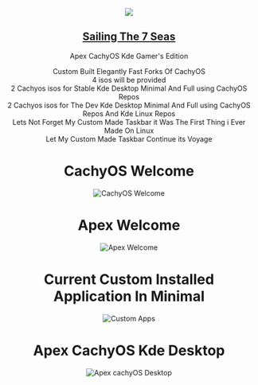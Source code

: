 <p align="center">
<img src="https://i.postimg.cc/JhMRf2RZ/claudemods-03-17-2025.gif">	



<div align="center">

 
##  [Sailing The 7 Seas](https://github.com/claudemods/ApexArchIsoCreatorGuiAppImage)

<div align="center">




Apex CachyOS Kde Gamer's Edition

<div align="center">
Custom Built Elegantly Fast Forks Of CachyOS 

<div align="center">
4 isos will be provided 
 <div align="center">
2 Cachyos isos for Stable Kde Desktop Minimal And Full using CachyOS Repos
  <div align="center">
2 Cachyos isos for The Dev Kde Desktop Minimal And Full using CachyOS Repos And Kde Linux Repos
<div align="center">
 Lets Not Forget My Custom Made Taskbar it Was The First Thing i Ever Made On Linux 
<div align="center">
Let My Custom Made Taskbar Continue its Voyage


   <h1>CachyOS Welcome</h1>
   
![CachyOS Welcome](https://github.com/user-attachments/assets/eeaf8cf0-5e30-42d0-be12-4c3fe4edc960)

   <h1>Apex Welcome</h1>
   
![Apex Welcome](https://github.com/user-attachments/assets/16609b3d-d4de-49b9-9df1-aae6a8ea5cc8)

<h1>Current Custom Installed Application In Minimal</h1>

![Custom Apps](https://github.com/user-attachments/assets/149978a7-37c6-448b-a876-5229934cd47f)

<h1>Apex CachyOS Kde Desktop</h1>

![Apex cachyOS Desktop](https://github.com/user-attachments/assets/20715529-3d8b-48ee-bd66-f9c930c007e6)





